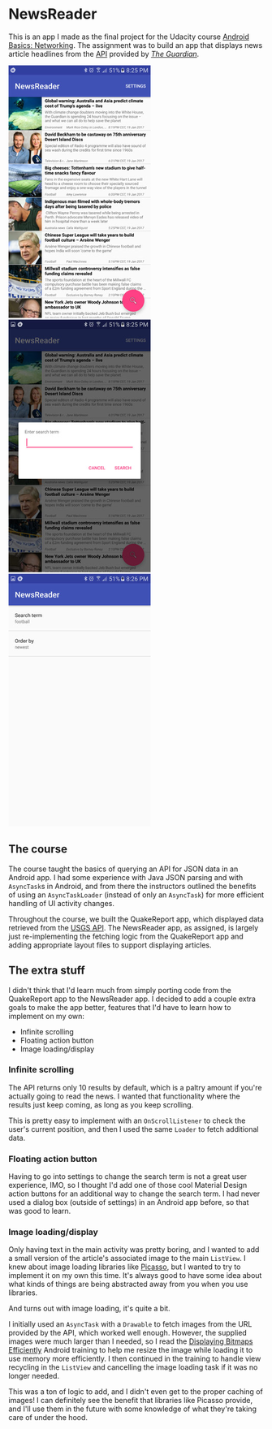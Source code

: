 # NewsReader

This is an app I made as the final project for the Udacity course [Android Basics: Networking](https://www.udacity.com/course/android-basics-networking--ud843). The assignment was to build an app that displays news article headlines from the [API](http://open-platform.theguardian.com/documentation/) provided by [*The Guardian*](https://www.theguardian.com/).

![alt text](https://github.com/marshallaf/NewsReader/blob/master/screen1_w280.jpg "Main app screen")
![alt text](https://github.com/marshallaf/NewsReader/blob/master/screen2_w280.jpg "Search prompt")
![alt text](https://github.com/marshallaf/NewsReader/blob/master/screen3_w280.jpg "Settings")


## The course
The course taught the basics of querying an API for JSON data in an Android app. I had some experience with Java JSON parsing and with `AsyncTask`s in Android, and from there the instructors outlined the benefits of using an `AsyncTaskLoader` (instead of only an `AsyncTask`) for more efficient handling of UI activity changes.

Throughout the course, we built the QuakeReport app, which displayed data retrieved from the [USGS API](http://earthquake.usgs.gov/fdsnws/event/1/). The NewsReader app, as assigned, is largely just re-implementing the fetching logic from the QuakeReport app and adding appropriate layout files to support displaying articles.

## The extra stuff
I didn't think that I'd learn much from simply porting code from the QuakeReport app to the NewsReader app. I decided to add a couple extra goals to make the app better, features that I'd have to learn how to implement on my own:
* Infinite scrolling
* Floating action button
* Image loading/display

### Infinite scrolling
The API returns only 10 results by default, which is a paltry amount if you're actually going to read the news. I wanted that functionality where the results just keep coming, as long as you keep scrolling.

This is pretty easy to implement with an `OnScrollListener` to check the user's current position, and then I used the same `Loader` to fetch additional data.

### Floating action button
Having to go into settings to change the search term is not a great user experience, IMO, so I thought I'd add one of those cool Material Design action buttons for an additional way to change the search term. I had never used a dialog box (outside of settings) in an Android app before, so that was good to learn.

### Image loading/display
Only having text in the main activity was pretty boring, and I wanted to add a small version of the article's associated image to the main `ListView`. I knew about image loading libraries like [Picasso](http://square.github.io/picasso/), but I wanted to try to implement it on my own this time. It's always good to have some idea about what kinds of things are being abstracted away from you when you use libraries.

And turns out with image loading, it's quite a bit.

I initially used an `AsyncTask` with a `Drawable` to fetch images from the URL provided by the API, which worked well enough. However, the supplied images were much larger than I needed, so I read the [Displaying Bitmaps Efficiently](https://developer.android.com/training/displaying-bitmaps/index.html) Android training to help me resize the image while loading it to use memory more efficiently. I then continued in the training to handle view recycling in the `ListView` and cancelling the image loading task if it was no longer needed.

This was a ton of logic to add, and I didn't even get to the proper caching of images! I can definitely see the benefit that libraries like Picasso provide, and I'll use them in the future with some knowledge of what they're taking care of under the hood.